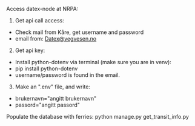 Access datex-node at NRPA:
1. Get api call access:
-   Check mail from Kåre, get username and password
-   email from: <Datex@vegvesen.no>
2. Get api key:
-   Install python-dotenv via terminal (make sure you are in venv):
-   pip install python-dotenv
-   username/password is found in the email.
3.  Make an ".env" file, and write:
-   brukernavn="angitt brukernavn"
-   passord="angitt passord"

Populate the database with ferries:
python manage.py get_transit_info.py